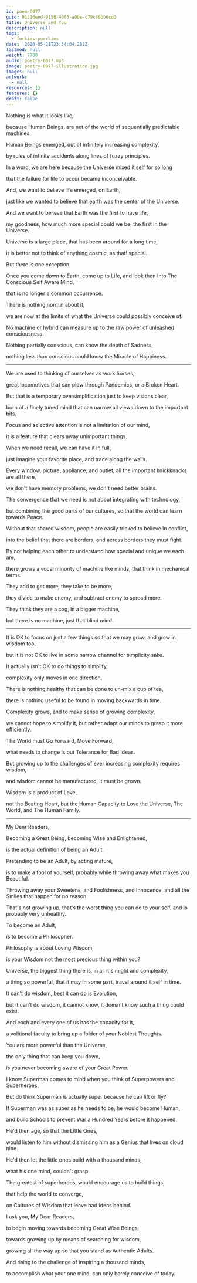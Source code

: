 ```yaml
---
id: poem-0077
guid: 91316eed-9158-40f5-a0be-c79c86bb6cd3
title: Universe and You
description: null
tags:
  - furkies-purrkies
date: '2020-05-21T23:34:04.282Z'
lastmod: null
weight: 7700
audio: poetry-0077.mp3
image: poetry-0077-illustration.jpg
images: null
artwork:
  - null
resources: []
features: {}
draft: false
---
```


Nothing is what it looks like,

because Human Beings, are not of the world of sequentially predictable machines.

Human Beings emerged, out of infinitely increasing complexity,

by rules of infinite accidents along lines of fuzzy principles.

In a word, we are here because the Universe mixed it self for so long

that the failure for life to occur became inconceivable.

And, we want to believe life emerged, on Earth,

just like we wanted to believe that earth was the center of the Universe.

And we want to believe that Earth was the first to have life,

my goodness, how much more special could we be, the first in the Universe.

Universe is a large place, that has been around for a long time,

it is better not to think of anything cosmic, as that! special.

But there is one exception.

Once you come down to Earth, come up to Life, and look then Into The Conscious Self Aware Mind,

that is no longer a common occurrence.

There is nothing normal about it,

we are now at the limits of what the Universe could possibly conceive of.

No machine or hybrid can measure up to the raw power of unleashed consciousness.

Nothing partially conscious, can know the depth of Sadness,

nothing less than conscious could know the Miracle of Happiness.

---

We are used to thinking of ourselves as work horses,

great locomotives that can plow through Pandemics, or a Broken Heart.

But that is a temporary oversimplification just to keep visions clear,

born of a finely tuned mind that can narrow all views down to the important bits.

Focus and selective attention is not a limitation of our mind,

it is a feature that clears away unimportant things.

When we need recall, we can have it in full,

just imagine your favorite place, and trace along the walls.

Every window, picture, appliance, and outlet, all the important knickknacks are all there,

we don't have memory problems, we don't need better brains.

The convergence that we need is not about integrating with technology,

but combining the good parts of our cultures, so that the world can learn towards Peace.

Without that shared wisdom, people are easily tricked to believe in conflict,

into the belief that there are borders, and across borders they must fight.

By not helping each other to understand how special and unique we each are,

there grows a vocal minority of machine like minds, that think in mechanical terms.

They add to get more, they take to be more,

they divide to make enemy, and subtract enemy to spread more.

They think they are a cog, in a bigger machine,

but there is no machine, just that blind mind.

---

It is OK to focus on just a few things so that we may grow, and grow in wisdom too,

but it is not OK to live in some narrow channel for simplicity sake.

It actually isn't OK to do things to simplify,

complexity only moves in one direction.

There is nothing healthy that can be done to un-mix a cup of tea,

there is nothing useful to be found in moving backwards in time.

Complexity grows, and to make sense of growing complexity,

we cannot hope to simplify it, but rather adapt our minds to grasp it more efficiently.

The World must Go Forward, Move Forward,

what needs to change is out Tolerance for Bad Ideas.

But growing up to the challenges of ever increasing complexity requires wisdom,

and wisdom cannot be manufactured, it must be grown.

Wisdom is a product of Love,

not the Beating Heart, but the Human Capacity to Love the Universe, The World, and The Human Family.

---

My Dear Readers,

Becoming a Great Being, becoming Wise and Enlightened,

is the actual definition of being an Adult.

Pretending to be an Adult, by acting mature,

is to make a fool of yourself, probably while throwing away what makes you Beautiful.

Throwing away your Sweetens, and Foolishness, and Innocence, and all the Smiles that happen for no reason.

That's not growing up, that's the worst thing you can do to your self, and is probably very unhealthy.

To become an Adult,

is to become a Philosopher.

Philosophy is about Loving Wisdom,

is your Wisdom not the most precious thing within you?

Universe, the biggest thing there is, in all it's might and complexity,

a thing so powerful, that it may in some part, travel around it self in time.

It can't do wisdom, best it can do is Evolution,

but it can't do wisdom, it cannot know, it doesn't know such a thing could exist.

And each and every one of us has the capacity for it,

a volitional faculty to bring up a folder of your Noblest Thoughts.

You are more powerful than the Universe,

the only thing that can keep you down,

is you never becoming aware of your Great Power.

I know Superman comes to mind when you think of Superpowers and Superheroes,

But do think Superman is actually super because he can lift or fly?

If Superman was as super as he needs to be, he would become Human,

and build Schools to prevent War a Hundred Years before it happened.

He'd then age, so that the Little Ones,

would listen to him without dismissing him as a Genius that lives on cloud nine.

He'd then let the little ones build with a thousand minds,

what his one mind, couldn't grasp.

The greatest of superheroes, would encourage us to build things,

that help the world to converge,

on Cultures of Wisdom that leave bad ideas behind.

I ask you, My Dear Readers,

to begin moving towards becoming Great Wise Beings,

towards growing up by means of searching for wisdom,

growing all the way up so that you stand as Authentic Adults.

And rising to the challenge of inspiring a thousand minds,

to accomplish what your one mind, can only barely conceive of today.

